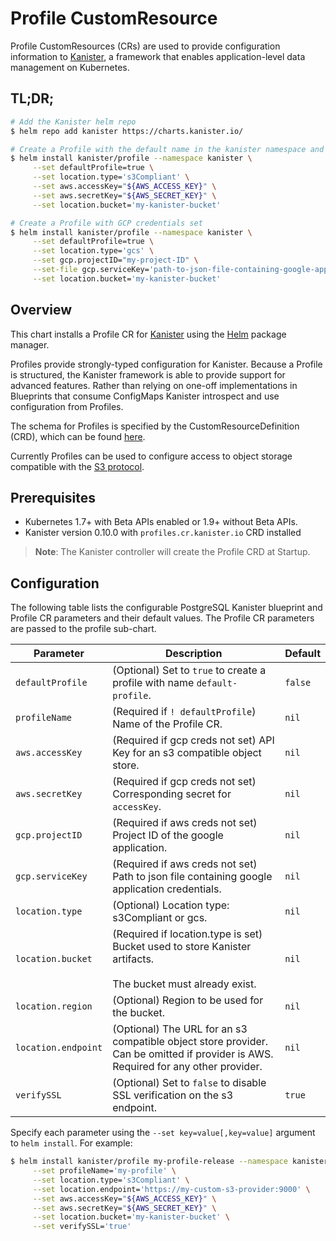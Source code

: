 # Profile CustomResource

Profile CustomResources (CRs) are used to provide configuration information to
[Kanister](https://kansiter.io), a framework that enables application-level data
management on Kubernetes.

## TL;DR;

```bash
# Add the Kanister helm repo
$ helm repo add kanister https://charts.kanister.io/

# Create a Profile with the default name in the kanister namespace and AWS credentials set
$ helm install kanister/profile --namespace kanister \
     --set defaultProfile=true \
     --set location.type='s3Compliant' \
     --set aws.accessKey="${AWS_ACCESS_KEY}" \
     --set aws.secretKey="${AWS_SECRET_KEY}" \
     --set location.bucket='my-kanister-bucket'

# Create a Profile with GCP credentials set
$ helm install kanister/profile --namespace kanister \
     --set defaultProfile=true \
     --set location.type='gcs' \
     --set gcp.projectID="my-project-ID" \
     --set-file gcp.serviceKey='path-to-json-file-containing-google-app-credentials' \
     --set location.bucket='my-kanister-bucket'
```

## Overview

This chart installs a Profile CR for [Kanister](http://kanister.io) using the
[Helm](https://helm.sh) package manager.

Profiles provide strongly-typed configuration for Kanister.  Because a Profile
is structured, the Kanister framework is able to provide support for advanced
features. Rather than relying on one-off implementations in Blueprints that
consume ConfigMaps Kanister introspect and use configuration from Profiles.

The schema for Profiles is specified by the CustomResourceDefinition (CRD),
which can be found [here](https://github.com/kanisterio/kanister/blob/master/pkg/apis/cr/v1alpha1/types.go#L234).

Currently Profiles can be used to configure access to object storage compatible
with the [S3 protocol](https://docs.aws.amazon.com/AmazonS3/latest/API/Welcome.html).

## Prerequisites

- Kubernetes 1.7+ with Beta APIs enabled or 1.9+ without Beta APIs.
- Kanister version 0.10.0 with `profiles.cr.kanister.io` CRD installed

> **Note**: The Kanister controller will create the Profile CRD at Startup.

## Configuration

The following table lists the configurable PostgreSQL Kanister blueprint and
Profile CR parameters and their default values. The Profile CR parameters are
passed to the profile sub-chart.

| Parameter        | Description                                                                                                                        | Default   |
| ---              | ---                                                                                                                                | ---       |
| `defaultProfile` | (Optional) Set to ``true`` to create a profile with name `default-profile`.                                                        | ``false`` |
| `profileName`    | (Required if `! defaultProfile`) Name of the Profile CR.                                                                           | `nil`     |
| `aws.accessKey`   | (Required if gcp creds not set) API Key for an s3 compatible object store.                                                                              | `nil`     |
| `aws.secretKey`   | (Required if gcp creds not set) Corresponding secret for `accessKey`.                                                                                   | `nil`     |
| `gcp.projectID`      | (Required if aws creds not set) Project ID of the google application.                                          | `nil`     |
| `gcp.serviceKey`     | (Required if aws creds not set) Path to json file containing google application credentials.                                          | `nil`     |
| `location.type`      | (Optional) Location type: s3Compliant or gcs.                                          | `nil`     |
| `location.bucket`      | (Required if location.type is set) Bucket used to store Kanister artifacts.<br><br>The bucket must already exist.                                          | `nil`     |
| `location.region`      | (Optional) Region to be used for the bucket.                                                                                       | `nil`     |
| `location.endpoint`    | (Optional) The URL for an s3 compatible object store provider. Can be omitted if provider is AWS. Required for any other provider. | `nil`     |
| `verifySSL`      | (Optional) Set to ``false`` to disable SSL verification on the s3 endpoint.                                                        | `true`    |

Specify each parameter using the `--set key=value[,key=value]` argument to `helm
install`. For example:

```bash
$ helm install kanister/profile my-profile-release --namespace kanister \
     --set profileName='my-profile' \
     --set location.type='s3Compliant' \
     --set location.endpoint='https://my-custom-s3-provider:9000' \
     --set aws.accessKey="${AWS_ACCESS_KEY}" \
     --set aws.secretKey="${AWS_SECRET_KEY}" \
     --set location.bucket='my-kanister-bucket' \
     --set verifySSL='true'
```
